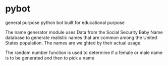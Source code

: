 # pybot
general purpose python bot built for educational purpose

The name generator module uses Data from the Social Security Baby Name database to generate 
realistic names that are common among the United States population. The names are weighted by 
their actual usage. 

The random number function is used to determine if a female or male name is to be generated 
and then to pick a name
